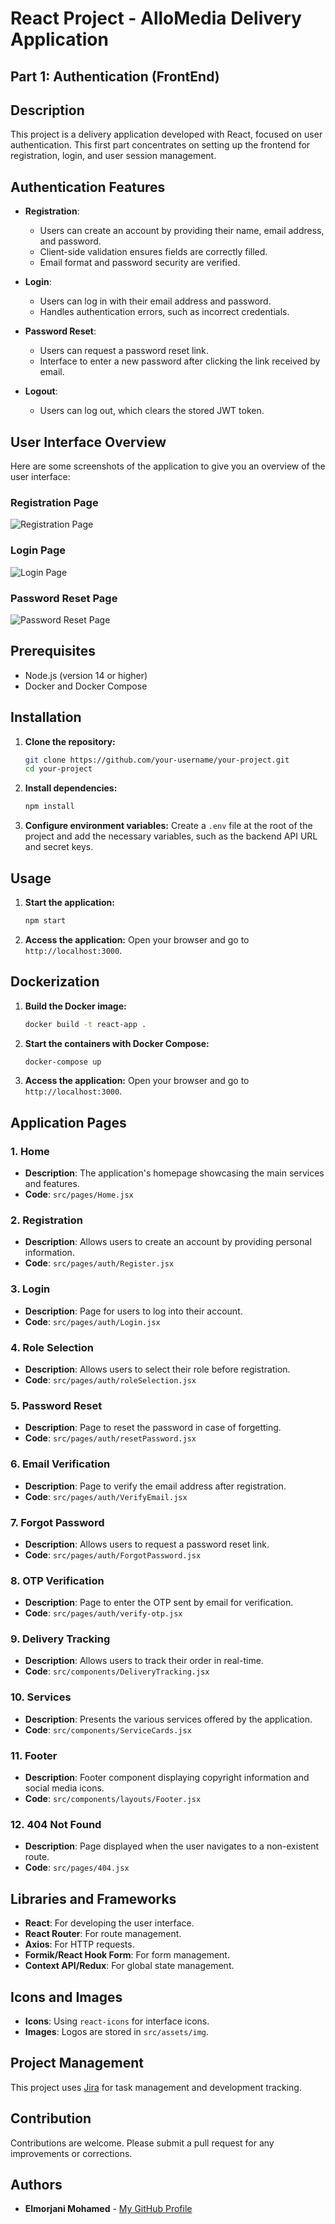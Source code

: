 # React Project - AlloMedia Delivery Application

## Part 1: Authentication (FrontEnd)

## Description
This project is a delivery application developed with React, focused on user authentication. This first part concentrates on setting up the frontend for registration, login, and user session management.

## Authentication Features
- **Registration**: 
  - Users can create an account by providing their name, email address, and password.
  - Client-side validation ensures fields are correctly filled.
  - Email format and password security are verified.

- **Login**: 
  - Users can log in with their email address and password.
  - Handles authentication errors, such as incorrect credentials.

- **Password Reset**: 
  - Users can request a password reset link.
  - Interface to enter a new password after clicking the link received by email.

- **Logout**: 
  - Users can log out, which clears the stored JWT token.

## User Interface Overview
Here are some screenshots of the application to give you an overview of the user interface:

### Registration Page
![Registration Page](path/to/registration-screenshot.png)

### Login Page
![Login Page](path/to/login-screenshot.png)

### Password Reset Page
![Password Reset Page](path/to/reset-password-screenshot.png)

## Prerequisites
- Node.js (version 14 or higher)
- Docker and Docker Compose

## Installation

1. **Clone the repository:**
   ```bash
   git clone https://github.com/your-username/your-project.git
   cd your-project
   ```

2. **Install dependencies:**
   ```bash
   npm install
   ```

3. **Configure environment variables:**
   Create a `.env` file at the root of the project and add the necessary variables, such as the backend API URL and secret keys.

## Usage

1. **Start the application:**
   ```bash
   npm start
   ```

2. **Access the application:**
   Open your browser and go to `http://localhost:3000`.

## Dockerization

1. **Build the Docker image:**
   ```bash
   docker build -t react-app .
   ```

2. **Start the containers with Docker Compose:**
   ```bash
   docker-compose up
   ```

3. **Access the application:**
   Open your browser and go to `http://localhost:3000`.

## Application Pages

### 1. Home
- **Description**: The application's homepage showcasing the main services and features.
- **Code**: `src/pages/Home.jsx`

### 2. Registration
- **Description**: Allows users to create an account by providing personal information.
- **Code**: `src/pages/auth/Register.jsx`

### 3. Login
- **Description**: Page for users to log into their account.
- **Code**: `src/pages/auth/Login.jsx`

### 4. Role Selection
- **Description**: Allows users to select their role before registration.
- **Code**: `src/pages/auth/roleSelection.jsx`

### 5. Password Reset
- **Description**: Page to reset the password in case of forgetting.
- **Code**: `src/pages/auth/resetPassword.jsx`

### 6. Email Verification
- **Description**: Page to verify the email address after registration.
- **Code**: `src/pages/auth/VerifyEmail.jsx`

### 7. Forgot Password
- **Description**: Allows users to request a password reset link.
- **Code**: `src/pages/auth/ForgotPassword.jsx`

### 8. OTP Verification
- **Description**: Page to enter the OTP sent by email for verification.
- **Code**: `src/pages/auth/verify-otp.jsx`

### 9. Delivery Tracking
- **Description**: Allows users to track their order in real-time.
- **Code**: `src/components/DeliveryTracking.jsx`

### 10. Services
- **Description**: Presents the various services offered by the application.
- **Code**: `src/components/ServiceCards.jsx`

### 11. Footer
- **Description**: Footer component displaying copyright information and social media icons.
- **Code**: `src/components/layouts/Footer.jsx`

### 12. 404 Not Found
- **Description**: Page displayed when the user navigates to a non-existent route.
- **Code**: `src/pages/404.jsx`

## Libraries and Frameworks

- **React**: For developing the user interface.
- **React Router**: For route management.
- **Axios**: For HTTP requests.
- **Formik/React Hook Form**: For form management.
- **Context API/Redux**: For global state management.

## Icons and Images
- **Icons**: Using `react-icons` for interface icons.
- **Images**: Logos are stored in `src/assets/img`.

## Project Management
This project uses [Jira](https://elmorjanimohamed.atlassian.net/jira/software/projects/AFA/boards/4) for task management and development tracking.

## Contribution
Contributions are welcome. Please submit a pull request for any improvements or corrections.

## Authors
- **Elmorjani Mohamed** - [My GitHub Profile](https://github.com/elmorjanimohamed9)
